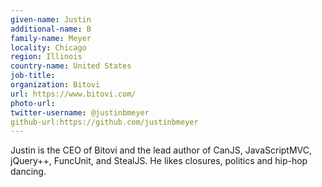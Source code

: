 ```yaml
---
given-name: Justin	
additional-name: B
family-name: Meyer
locality: Chicago	
region: Illinois
country-name: United States
job-title:
organization: Bitovi
url: https://www.bitovi.com/
photo-url: 
twitter-username: @justinbmeyer
github-url:https://github.com/justinbmeyer
---
```

Justin is the CEO of Bitovi and the lead author of CanJS, JavaScriptMVC, jQuery++, FuncUnit, and StealJS. He likes closures, politics and hip-hop dancing.
